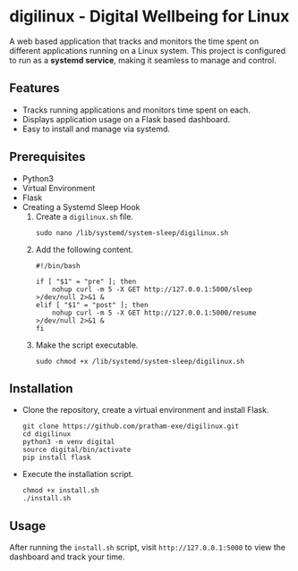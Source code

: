 # digilinux - Digital Wellbeing for Linux

A web based application that tracks and monitors the time spent on different applications running on a Linux system. This project is configured to run as a **systemd service**, making it seamless to manage and control.


## Features
- Tracks running applications and monitors time spent on each.
- Displays application usage on a Flask based dashboard.
- Easy to install and manage via systemd.


## Prerequisites
- Python3
- Virtual Environment
- Flask
- Creating a Systemd Sleep Hook
    1. Create a `digilinux.sh` file.
        ```
        sudo nano /lib/systemd/system-sleep/digilinux.sh
        ```
    2. Add the following content.
        ```
        #!/bin/bash

        if [ "$1" = "pre" ]; then
            nohup curl -m 5 -X GET http://127.0.0.1:5000/sleep >/dev/null 2>&1 &
        elif [ "$1" = "post" ]; then
            nohup curl -m 5 -X GET http://127.0.0.1:5000/resume >/dev/null 2>&1 &
        fi
        ```
    3. Make the script executable.
        ```
        sudo chmod +x /lib/systemd/system-sleep/digilinux.sh
        ```


## Installation
- Clone the repository, create a virtual environment and install Flask.
    ```
    git clone https://github.com/pratham-exe/digilinux.git
    cd digilinux
    python3 -m venv digital
    source digital/bin/activate
    pip install flask
    ```
- Execute the installation script.
    ```
    chmod +x install.sh
    ./install.sh
    ```


## Usage
After running the `install.sh` script, visit `http://127.0.0.1:5000` to view the dashboard and track your time.
